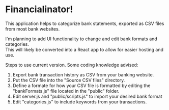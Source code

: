 # Financialinator!

This application helps to categorize bank statements, exported as CSV files from most bank websites.

I'm planning to add UI functionality to change and edit bank formats and categories.<br>
This will likely be converted into a React app to allow for easier hosting and use.

Steps to use current version. Some coding knowledge advised:

1. Export bank transaction history as CSV from your banking website.
2. Put the CSV file into the "Source CSV files" directory.
3. Define a formate for how your CSV file is formatted by editing the "bankFormats.js" file located in the "public" folder.
4. Edit server.js and "public/scripts.js" to import your desired bank format
5. Edit "categories.js" to include keywords from your transactions.
